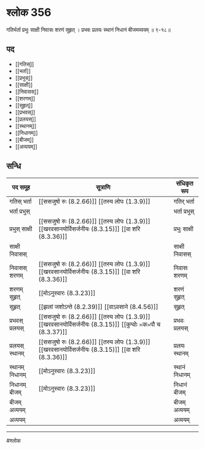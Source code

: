# श्लोक 356

गतिर्भर्ता प्रभुः साक्षी निवासः शरणं सुहृत् ।
प्रभवः प्रलयः स्थानं निधानं बीजमव्ययम् ॥ ९-१८॥


## पद 

- [[गतिस्]]
- [[भर्ता]]
- [[प्रभुस्]]
- [[साक्षी]]
- [[निवासस्]]
- [[शरणम्]]
- [[सुहृत्]]
- [[प्रभवस्]]
- [[प्रलयस्]]
- [[स्थानम्]]
- [[निधानम्]]
- [[बीजम्]]
- [[अव्ययम्]]

## सन्धि

| पद समूह | सूत्राणि | संधिकृत रूप |
| ----- | ----- | ----- |
| गतिस् भर्ता |  [[ससजुषो रुः (8.2.66)]] [[तस्य लोपः (1.3.9)]] | गतिर् भर्ता |
| भर्ता प्रभुस् |  | भर्ता प्रभुस् |
| प्रभुस् साक्षी |  [[ससजुषो रुः (8.2.66)]] [[तस्य लोपः (1.3.9)]] [[खरवसानयोर्विसर्जनीयः (8.3.15)]] [[वा शरि (8.3.36)]] | प्रभुः साक्षी |
| साक्षी निवासस् |  | साक्षी निवासस् |
| निवासस् शरणम् |  [[ससजुषो रुः (8.2.66)]] [[तस्य लोपः (1.3.9)]] [[खरवसानयोर्विसर्जनीयः (8.3.15)]] [[वा शरि (8.3.36)]] | निवासः शरणम् |
| शरणम् सुहृत् |  [[मोऽनुस्वारः (8.3.23)]] | शरणं सुहृत् |
| सुहृत् |  [[झलां जशोऽन्ते (8.2.39)]] [[वाऽवसाने (8.4.56)]] | सुहृत् |
| प्रभवस् प्रलयस् |  [[ससजुषो रुः (8.2.66)]] [[तस्य लोपः (1.3.9)]] [[खरवसानयोर्विसर्जनीयः (8.3.15)]] [[कुप्वोः ≍क≍पौ च (8.3.37)]] | प्रभवः प्रलयस् |
| प्रलयस् स्थानम् |  [[ससजुषो रुः (8.2.66)]] [[तस्य लोपः (1.3.9)]] [[खरवसानयोर्विसर्जनीयः (8.3.15)]] [[वा शरि (8.3.36)]] | प्रलयः स्थानम् |
| स्थानम् निधानम् |  [[मोऽनुस्वारः (8.3.23)]] | स्थानं निधानम् |
| निधानम् बीजम् |  [[मोऽनुस्वारः (8.3.23)]] | निधानं बीजम् |
| बीजम् अव्ययम् |  | बीजम् अव्ययम् |
| अव्ययम् |  | अव्ययम् |


---

#श्लोक